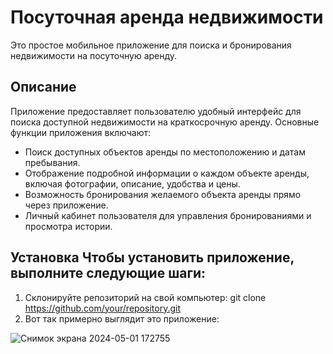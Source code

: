 # Посуточная аренда недвижимости
Это простое мобильное приложение для поиска и бронирования недвижимости на посуточную аренду.
## Описание
Приложение предоставляет пользователю удобный интерфейс для поиска доступной недвижимости на краткосрочную аренду.
Основные функции приложения включают:
- Поиск доступных объектов аренды по местоположению и датам пребывания.
- Отображение подробной информации о каждом объекте аренды, включая фотографии, описание, удобства и цены.
- Возможность бронирования желаемого объекта аренды прямо через приложение.
- Личный кабинет пользователя для управления бронированиями и просмотра истории.
## Установка Чтобы установить приложение, выполните следующие шаги:
1. Склонируйте репозиторий на свой компьютер: git clone https://github.com/your/repository.git
2.  Вот так примерно выглядит это приложение:

![Снимок экрана 2024-05-01 172755](https://github.com/alina-west/flutter_rentApp/assets/144222854/8d6b2b8b-af8b-457a-a206-2cb2555a613d)
